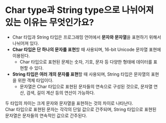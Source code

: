 # Char type과 String type으로 나뉘어져 있는 이유는 무엇인가요?

- Char 타입과 String 타입은 프로그래밍 언어에서 **문자와 문자열**을 표현하기 위해서 나뉘어져 있다.
- **Char 타입은 단 하나의 문자를 표현**할 때 사용되며, 16-bit Unicode 문자열 표현에 이용된다.
  - Char 타입으로 표현된 문제는 숫자, 기호, 문자 등 다양한 형태에 데이터를 표현할 수 있다.
- **String 타입은 여러 개의 문자를 표현**할 때 사용되며, String 타입은 문자열의 표현을 위한 객체 타입이다.
  - 문자열은 Char 타입으로 표현된 문자들의 연속으로 구성된 것으로, 문자열 연산, 검색, 길이 계산 등의 연산이 가능하다.

두 타입의 차이는 크게 문자와 문자열을 표현하는 것의 차이로 나타난다. <br>
Char 타입으로 표현된 문자는 각각의 단일 값으로 간주되며, String 타입으로 표현된 문자열은 문자들의 연속적인 값으로 간주된다.